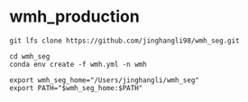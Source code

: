 # wmh_production

```git lfs clone https://github.com/jinghangli98/wmh_seg.git```

```
cd wmh_seg
conda env create -f wmh.yml -n wmh
```

```
export wmh_seg_home="/Users/jinghangli/wmh_seg" 
export PATH="$wmh_seg_home:$PATH"
```
